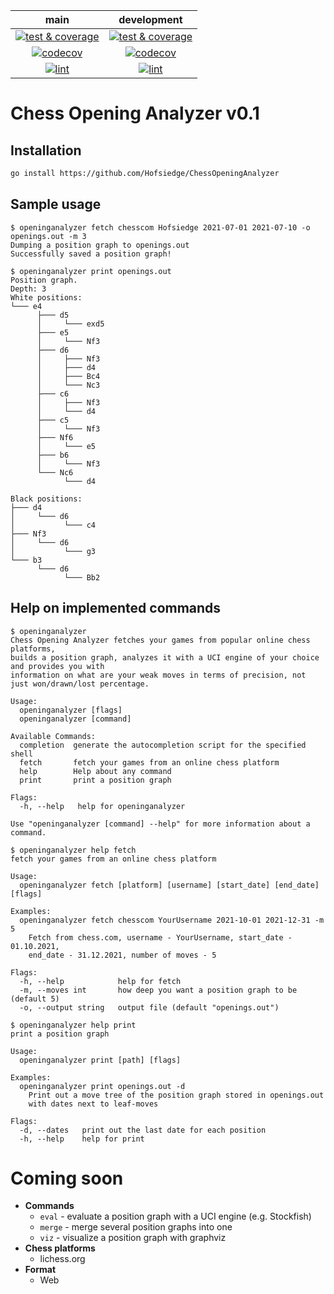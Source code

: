 | main | development |
|:----:|:-----------:|
|[![test & coverage](https://github.com/Hofsiedge/ChessOpeningAnalyzer/actions/workflows/test.yml/badge.svg?branch=main)](https://github.com/Hofsiedge/ChessOpeningAnalyzer/actions/workflows/test.yml)|[![test & coverage](https://github.com/Hofsiedge/ChessOpeningAnalyzer/actions/workflows/test.yml/badge.svg?branch=development)](https://github.com/Hofsiedge/ChessOpeningAnalyzer/actions/workflows/test.yml)|
|[![codecov](https://codecov.io/gh/Hofsiedge/ChessOpeningAnalyzer/branch/main/graph/badge.svg?token=JNGF6F0B7C)](https://codecov.io/gh/Hofsiedge/ChessOpeningAnalyzer)|[![codecov](https://codecov.io/gh/Hofsiedge/ChessOpeningAnalyzer/branch/development/graph/badge.svg?token=JNGF6F0B7C)](https://codecov.io/gh/Hofsiedge/ChessOpeningAnalyzer)|
|[![lint](https://github.com/Hofsiedge/ChessOpeningAnalyzer/actions/workflows/golangci-lint.yml/badge.svg?branch=main)](https://github.com/Hofsiedge/ChessOpeningAnalyzer/actions/workflows/golangci-lint.yml)|[![lint](https://github.com/Hofsiedge/ChessOpeningAnalyzer/actions/workflows/golangci-lint.yml/badge.svg?branch=development)](https://github.com/Hofsiedge/ChessOpeningAnalyzer/actions/workflows/golangci-lint.yml)|
# Chess Opening Analyzer v0.1
## Installation
```sh
go install https://github.com/Hofsiedge/ChessOpeningAnalyzer
```

## Sample usage
```
$ openinganalyzer fetch chesscom Hofsiedge 2021-07-01 2021-07-10 -o openings.out -m 3
Dumping a position graph to openings.out
Successfully saved a position graph!

$ openinganalyzer print openings.out                                                 
Position graph.
Depth: 3
White positions:
└─── e4
      ├─── d5
      │     └─── exd5
      ├─── e5
      │     └─── Nf3
      ├─── d6
      │     ├─── Nf3
      │     ├─── d4
      │     ├─── Bc4
      │     └─── Nc3
      ├─── c6
      │     ├─── Nf3
      │     └─── d4
      ├─── c5
      │     └─── Nf3
      ├─── Nf6
      │     └─── e5
      ├─── b6
      │     └─── Nf3
      └─── Nc6
            └─── d4

Black positions:
├─── d4
│     └─── d6
│           └─── c4
├─── Nf3
│     └─── d6
│           └─── g3
└─── b3
      └─── d6
            └─── Bb2

```
## Help on implemented commands
```
$ openinganalyzer
Chess Opening Analyzer fetches your games from popular online chess platforms,
builds a position graph, analyzes it with a UCI engine of your choice and provides you with
information on what are your weak moves in terms of precision, not just won/drawn/lost percentage.

Usage:
  openinganalyzer [flags]
  openinganalyzer [command]

Available Commands:
  completion  generate the autocompletion script for the specified shell
  fetch       fetch your games from an online chess platform
  help        Help about any command
  print       print a position graph

Flags:
  -h, --help   help for openinganalyzer

Use "openinganalyzer [command] --help" for more information about a command.
```
```
$ openinganalyzer help fetch
fetch your games from an online chess platform

Usage:
  openinganalyzer fetch [platform] [username] [start_date] [end_date] [flags]

Examples:
  openinganalyzer fetch chesscom YourUsername 2021-10-01 2021-12-31 -m 5
	Fetch from chess.com, username - YourUsername, start_date - 01.10.2021,
	end_date - 31.12.2021, number of moves - 5

Flags:
  -h, --help            help for fetch
  -m, --moves int       how deep you want a position graph to be (default 5)
  -o, --output string   output file (default "openings.out")
```
```
$ openinganalyzer help print
print a position graph

Usage:
  openinganalyzer print [path] [flags]

Examples:
  openinganalyzer print openings.out -d
	Print out a move tree of the position graph stored in openings.out
	with dates next to leaf-moves

Flags:
  -d, --dates   print out the last date for each position
  -h, --help    help for print
```

# Coming soon
* **Commands**
  * `eval` - evaluate a position graph with a UCI engine (e.g. Stockfish)
  * `merge` - merge several position graphs into one
  * `viz` - visualize a position graph with graphviz
* **Chess platforms**
  * lichess.org
* **Format**
  * Web